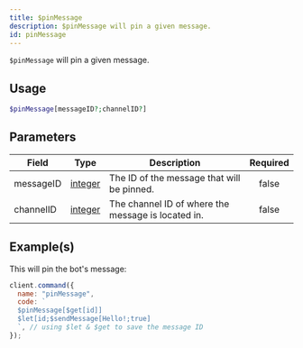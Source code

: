```yaml
---
title: $pinMessage
description: $pinMessage will pin a given message.
id: pinMessage
---
```


`$pinMessage` will pin a given message.

## Usage

```php
$pinMessage[messageID?;channelID?]
```

## Parameters

| Field     | Type                                                                                                | Description                                        | Required |
| --------- | --------------------------------------------------------------------------------------------------- | -------------------------------------------------- | :------: |
| messageID | [integer](https://developer.mozilla.org/en-US/docs/Web/JavaScript/Reference/Global_Objects/Integer) | The ID of the message that will be pinned.         |  false   |
| channelID | [integer](https://developer.mozilla.org/en-US/docs/Web/JavaScript/Reference/Global_Objects/Integer) | The channel ID of where the message is located in. |  false   |

## Example(s)

This will pin the bot's message:

```javascript
client.command({
  name: "pinMessage",
  code: `
  $pinMessage[$get[id]]
  $let[id;$sendMessage[Hello!;true]
  `, // using $let & $get to save the message ID
});
```
